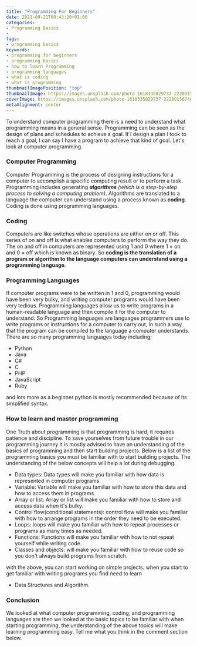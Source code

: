 ```yaml
---
title: "Programming For Beginners"
date: 2021-09-21T08:43:20+01:00
categories:
- Programming Basics
- 
tags:
- programming basics
keywords: 
- programming for beginners
- programming Basics
- how to learn Programming
- programming languages
- what is coding 
- what is programming 
thumbnailImagePosition: "top"
thumbnailImage: https://images.unsplash.com/photo-1618335829737-2228915674e0?ixid=MnwxMjA3fDB8MHxwaG90by1wYWdlfHx8fGVufDB8fHx8&ixlib=rb-1.2.1&auto=format&fit=crop&w=1470&q=80
coverImage: https://images.unsplash.com/photo-1618335829737-2228915674e0?ixid=MnwxMjA3fDB8MHxwaG90by1wYWdlfHx8fGVufDB8fHx8&ixlib=rb-1.2.1&auto=format&fit=crop&w=1470&q=80
metaAlignment: center
---
```



To understand computer programming there is a need to understand what programming means in a general sense. Programming can be seen as the design of plans and schedules to achieve a goal. If I design a plan I took to reach a goal, I can say I have a program to achieve that kind of goal. Let's look at computer programming.

### Computer Programming
Computer Programming is the process of designing instructions for a computer to accomplish a specific computing result or to perform a  task. Programming includes generating ***algorithms** (which is a step-by-step process to solving a computing problem)*. Algorithms are translated to a language the computer can understand using a process known as **coding**.  Coding is done using programming languages.

### Coding 
Computers are like switches whose operations are either on or off. This series of on and off is what enables computers to perform the way they do. The on and off in computers are represented using 1 and 0 where 1 = on and 0 = off which is known as binary. So
**coding is the translation of a program or algorithm to the language computers can understand using a programming language**.

### Programming Languages
If computer programs were to be written in 1 and 0, programming would have been very bulky, and writing computer programs would have been very tedious. Programming languages allow us to write programs in a human-readable language and then compile it for the computer to understand. So Programming languages are languages programmers use to write programs or instructions for a computer to carry out, in such a way that the program can be compiled to the language a computer understands. There are so many programming languages today including;
- Python
- Java
- C#
- C
- PHP
- JavaScript
- Ruby

and lots more as a beginner python is mostly recommended because of its simplified syntax.

### How to learn and master programming
One Truth about programming is that programming is hard, it requires patience and discipline. To save yourselves from future trouble in our programming journey it is mostly advised to have an understanding of the basics of programming and then start building projects. Below is a list of the programming basics you must be familiar with to start building projects. The understanding of the below concepts will help a lot during debugging.
- Data types: Data types will make you familiar with how data is represented in computer programs.
- Variable: Variable will make you familiar with how to store this data and how to access them in programs.
-  Array or list: Array or list will make you familiar with how to store and access data when it's bulky.
- Control flow(conditional statements): control flow will make you familiar with how to arrange programs in the order they need to be executed.
- Loops:  loops will make you familiar with how to repeat processes or programs as many times as needed.
- Functions: Functions will make you familiar with how to not repeat yourself while writing code.
- Classes and objects: will make you familiar with how to reuse code so you don't always build programs from scratch.

with the above, you can start working on simple projects. when you start to get familiar with writing programs you find need to learn 
- Data Structures and Algorithm.

### Conclusion
We looked at what computer programming, coding, and programming languages are then we looked at the basic topics to be familiar with when starting programming, the understanding of the above topics will make learning programming easy. Tell me what you think in the comment section below.